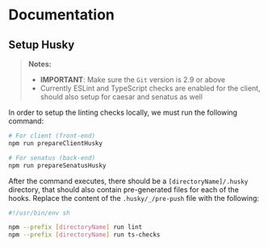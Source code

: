 # Documentation 

## Setup Husky

> **Notes:**
> - **IMPORTANT**: Make sure the `Git` version is 2.9 or above
> - Currently ESLint and TypeScript checks are enabled for the client, should also setup for caesar and senatus as well

In order to setup the linting checks locally, we must run the following command:

```bash
# For client (front-end)
npm run prepareClientHusky

# For senatus (back-end)
npm run prepareSenatusHusky
```

After the command executes, there should be a `[directoryName]/.husky` directory, that should also contain pre-generated files for each of the hooks.
Replace the content of the `.husky/_/pre-push` file with the following:

```bash
#!/usr/bin/env sh

npm --prefix [directoryName] run lint
npm --prefix [directoryName] run ts-checks
```
